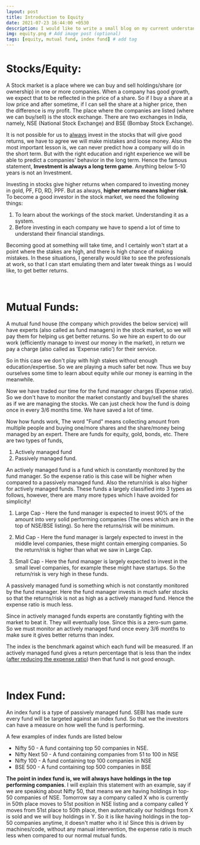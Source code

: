 ```yaml
---
layout: post
title: Introduction to Equity
date: 2021-07-23 16:44:00 +0530
description: I would like to write a small blog on my current understanding on equity market. So here I'm trying to put my understanding into words. # Add post description (optional)
img: equity.png # Add image post (optional)
tags: [equity, mutual fund, index fund] # add tag
---
```


# Stocks/Equity:

A Stock market is a place where we can buy and sell holdings/share (or ownership) in one or more companies. When a company has good growth, we expect that to be reflected in the price of a share. So if I buy a share at a low price and after sometime, if I can sell the share at a higher price, then the difference is my profit. The place where the companies are listed (where we can buy/sell) is the stock exchange. There are two exchanges in India, namely, NSE (National Stock Exchange) and BSE (Bombay Stock Exchange).

It is not possible for us to <u>always</u> invest in the stocks that will give good returns, we have to agree we will make mistakes and loose money. Also the most important lesson is, we can never predict how a company will do in the short term. But with the right education and right experience we will be able to predict a companies' behavior in the long term. Hence the famous statement, **Investment is always a long term game**. Anything below 5-10 years is not an Investment.

Investing in stocks give higher returns when compared to investing money in gold, PF, FD, RD, PPF. But as always, **higher returns means higher risk**. To become a good investor in the stock market, we need the following things:
1. To learn about the workings of the stock market. Understanding it as a system.
2. Before investing in each company we have to spend a lot of time to understand their financial standings.

Becoming good at something will take time, and I certainly won't start at a point where the stakes are high, and there is high chance of making mistakes. In these situations, I generally would like to see the professionals at work, so that I can start emulating them and later tweak things as I would like, to get better returns.
<br/>
<br/>
<br/>
# Mutual Funds:

A mutual fund house (the company which provides the below service) will have experts (also called as fund managers) in the stock market, so we will pay them for helping us get better returns. So we hire an expert to do our work (efficiently manage to invest our money in the market), in return we pay a charge (also called as 'Expense ratio') for their service.

So in this case we don't play with high stakes without enough education/expertise. So we are playing a much safer bet now. Thus we buy ourselves some time to learn about equity while our money is earning in the meanwhile.

Now we have traded our time for the fund manager charges (Expense ratio). So we don't have to monitor the market constantly and buy/sell the shares as if we are managing the stocks. We can just check how the fund is doing once in every 3/6 months time. We have saved a lot of time.

Now how funds work, The word "Fund" means collecting amount from multiple people and buying one/more shares and the share/money being managed by an expert. There are funds for equity, gold, bonds, etc. There are two types of funds,
1. Actively managed fund
2. Passively managed fund.

An actively managed fund is a fund which is constantly monitored by the fund manager. So the expense ratio is this case will be higher when compared to a passively managed fund. Also the return/risk is also higher for actively managed funds. These funds a largely classified into 3 types as follows, however, there are many more types which I have avoided for simplicity!
1. Large Cap - Here the fund manager is expected to invest 90% of the amount into very solid performing companies (The ones which are in the top of NSE/BSE listing). So here the returns/risk will be minimum.

2. Mid Cap - Here the fund manager is largely expected to invest in the middle level companies, these might contain emerging companies. So the return/risk is higher than what we saw in Large Cap.

3. Small Cap - Here the fund manager is largely expected to invest in the small level companies, for example these might have startups. So the return/risk is very high in these funds.

A passively managed fund is something which is not constantly monitored by the fund manager. Here the fund manager invests in much safer stocks so that the returns/risk is not as high as a actively managed fund. Hence the expense ratio is much less.

Since in actively managed funds experts are constantly fighting with the market to beat it. They will eventually lose. Since this is a zero-sum game. So we must monitor an actively managed fund once every 3/6 months to make sure it gives better returns than index.

The index is the benchmark against which each fund will be measured. If an actively managed fund gives a return percentage that is less than the index (<u>after reducing the expense ratio</u>) then that fund is not good enough.
<br/>
<br/>
<br/>
# Index Fund:

An index fund is a type of passively managed fund. SEBI has made sure every fund will be targeted against an index fund. So that we the investors can have a measure on how well the fund is performing.

A few examples of index funds are listed below
* Nifty 50 - A fund containing top 50 companies in NSE.
* Nifty Next 50 - A fund containing companies from 51 to 100 in NSE
* Nifty 100 - A fund containing top 100 companies in NSE
* BSE 500 - A fund containing top 500 companies in BSE

**The point in index fund is, we will always have holdings in the top performing companies**. I will explain this statement with an example, say if we are speaking about Nifty 50, that means we are having holdings in top-50 companies of NSE. Tomorrow say a company called X who is currently in 50th place moves to 51st position in NSE listing and a company called Y moves from 51st place to 50th place, then automatically our holdings from X is sold and we will buy holdings in Y. So it is like having holdings in the top-50 companies anytime, it doesn't matter who it is! Since this is driven by machines/code, without any manual intervention, the expense ratio is much less when compared to our normal mutual funds.